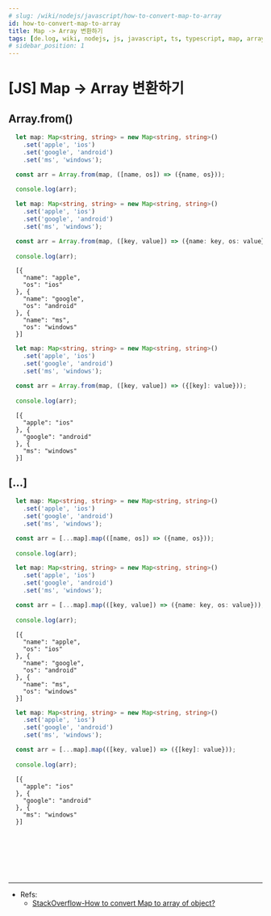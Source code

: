 ```yaml
---
# slug: /wiki/nodejs/javascript/how-to-convert-map-to-array
id: how-to-convert-map-to-array
title: Map -> Array 변환하기
tags: [de.log, wiki, nodejs, js, javascript, ts, typescript, map, array, convert]
# sidebar_position: 1
---
```


<!--title -->
# [JS] Map -> Array 변환하기
<!--//title -->

## Array.from()
```typescript
  let map: Map<string, string> = new Map<string, string>()
    .set('apple', 'ios')
    .set('google', 'android')
    .set('ms', 'windows');

  const arr = Array.from(map, ([name, os]) => ({name, os}));
  
  console.log(arr);
```

```typescript
  let map: Map<string, string> = new Map<string, string>()
    .set('apple', 'ios')
    .set('google', 'android')
    .set('ms', 'windows');

  const arr = Array.from(map, ([key, value]) => ({name: key, os: value}));
  
  console.log(arr);
```

```text
  [{
    "name": "apple",
    "os": "ios"
  }, {
    "name": "google",
    "os": "android"
  }, {
    "name": "ms",
    "os": "windows"
  }] 
```


```typescript
  let map: Map<string, string> = new Map<string, string>()
    .set('apple', 'ios')
    .set('google', 'android')
    .set('ms', 'windows');

  const arr = Array.from(map, ([key, value]) => ({[key]: value}));
  
  console.log(arr);
```
```text
  [{
    "apple": "ios"
  }, {
    "google": "android"
  }, {
    "ms": "windows"
  }] 
```


## [...]
```typescript
  let map: Map<string, string> = new Map<string, string>()
    .set('apple', 'ios')
    .set('google', 'android')
    .set('ms', 'windows');

  const arr = [...map].map(([name, os]) => ({name, os}));
  
  console.log(arr);
```

```typescript
  let map: Map<string, string> = new Map<string, string>()
    .set('apple', 'ios')
    .set('google', 'android')
    .set('ms', 'windows');

  const arr = [...map].map(([key, value]) => ({name: key, os: value}));
  
  console.log(arr);
```

```text
  [{
    "name": "apple",
    "os": "ios"
  }, {
    "name": "google",
    "os": "android"
  }, {
    "name": "ms",
    "os": "windows"
  }] 
```

```typescript
  let map: Map<string, string> = new Map<string, string>()
    .set('apple', 'ios')
    .set('google', 'android')
    .set('ms', 'windows');

  const arr = [...map].map(([key, value]) => ({[key]: value}));
  
  console.log(arr);
```
```text
  [{
    "apple": "ios"
  }, {
    "google": "android"
  }, {
    "ms": "windows"
  }] 
```


<br /><br /><br /><br /><br />

--- 
- Refs:
  + [StackOverflow-How to convert Map to array of object?](https://stackoverflow.com/questions/56795743/how-to-convert-map-to-array-of-object)


